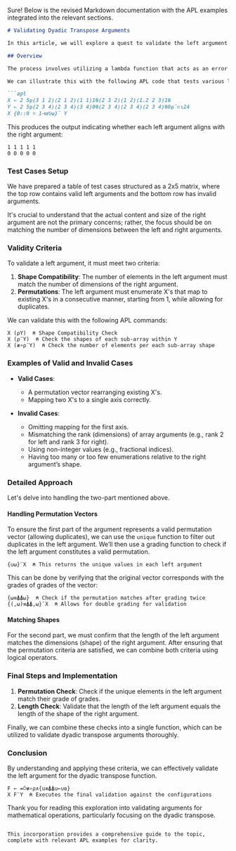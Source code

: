 Sure! Below is the revised Markdown documentation with the APL examples integrated into the relevant sections.

```markdown
# Validating Dyadic Transpose Arguments

In this article, we will explore a quest to validate the left argument in a dyadic transpose function based on provided right argument characteristics. The goal is to determine the validity of the left argument given the dimensions and properties of the right argument.

## Overview

The process involves utilizing a lambda function that acts as an error guard, returning `0` for invalid left arguments and `1` for valid ones. To check for validity, we attempt to perform the dyadic transpose, discarding the result and observing for errors during this operation. If an error occurs, the left argument is deemed invalid; otherwise, it’s valid.

We can illustrate this with the following APL code that tests various left arguments against a given right argument:

```apl
X ← 2 5⍴(3 1 2)(2 1 2)(1 1)1⍬(2 3 2)(1 2)(1.2 2 3)1⍬
Y ← 2 5⍴(2 3 4)(2 3 4)(3 4)0⍬(2 3 4)(2 3 4)(2 3 4)⍬0⍴¨⊂⍳24
X {0::0 ⋄ 1⊣⍺⍉⍵}¨ Y
```

This produces the output indicating whether each left argument aligns with the right argument:

```
1 1 1 1 1
0 0 0 0 0
```

### Test Cases Setup

We have prepared a table of test cases structured as a 2x5 matrix, where the top row contains valid left arguments and the bottom row has invalid arguments.

It's crucial to understand that the actual content and size of the right argument are not the primary concerns; rather, the focus should be on matching the number of dimensions between the left and right arguments.

### Validity Criteria

To validate a left argument, it must meet two criteria:

1. **Shape Compatibility**: The number of elements in the left argument must match the number of dimensions of the right argument.
2. **Permutations**: The left argument must enumerate X's that map to existing X's in a consecutive manner, starting from 1, while allowing for duplicates.

We can validate this with the following APL commands:

```apl
X (⍴Y)  ⍝ Shape Compatibility Check
X (⍴¨Y)  ⍝ Check the shapes of each sub-array within Y
X (≢∘⍴¨Y)  ⍝ Check the number of elements per each sub-array shape
```

### Examples of Valid and Invalid Cases

- **Valid Cases**:
  - A permutation vector rearranging existing X's.
  - Mapping two X's to a single axis correctly.
  
- **Invalid Cases**:
  - Omitting mapping for the first axis.
  - Mismatching the rank (dimensions) of array arguments (e.g., rank 2 for left and rank 3 for right).
  - Using non-integer values (e.g., fractional indices).
  - Having too many or too few enumerations relative to the right argument’s shape.

### Detailed Approach

Let's delve into handling the two-part mentioned above.

#### Handling Permutation Vectors

To ensure the first part of the argument represents a valid permutation vector (allowing duplicates), we can use the `unique` function to filter out duplicates in the left argument. We’ll then use a grading function to check if the left argument constitutes a valid permutation. 

```apl
{∪⍵}¨X  ⍝ This returns the unique values in each left argument
```

This can be done by verifying that the original vector corresponds with the grades of grades of the vector:

```apl
{⍵≡⍋⍋⍵}  ⍝ Check if the permutation matches after grading twice
{(,⍵)≡⍋⍋,⍵}¨X  ⍝ Allows for double grading for validation
```

#### Matching Shapes

For the second part, we must confirm that the length of the left argument matches the dimensions (shape) of the right argument. After ensuring that the permutation criteria are satisfied, we can combine both criteria using logical operators.

### Final Steps and Implementation

1. **Permutation Check**: Check if the unique elements in the left argument match their grade of grades.
2. **Length Check**: Validate that the length of the left argument equals the length of the shape of the right argument.

Finally, we can combine these checks into a single function, which can be utilized to validate dyadic transpose arguments thoroughly.

### Conclusion

By understanding and applying these criteria, we can effectively validate the left argument for the dyadic transpose function.

```apl
F ← =⍥≢∘⍴∧{u≡⍋⍋u←∪⍺}
X F¨Y  ⍝ Executes the final validation against the configurations
```

Thank you for reading this exploration into validating arguments for mathematical operations, particularly focusing on the dyadic transpose.
```

This incorporation provides a comprehensive guide to the topic, complete with relevant APL examples for clarity.